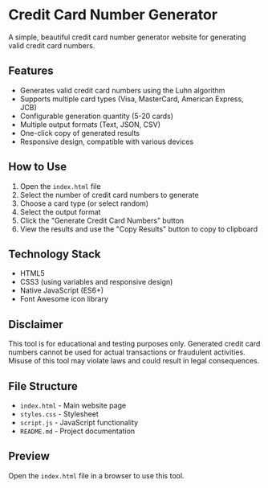 # Credit Card Number Generator

A simple, beautiful credit card number generator website for generating valid credit card numbers.

## Features

- Generates valid credit card numbers using the Luhn algorithm
- Supports multiple card types (Visa, MasterCard, American Express, JCB)
- Configurable generation quantity (5-20 cards)
- Multiple output formats (Text, JSON, CSV)
- One-click copy of generated results
- Responsive design, compatible with various devices

## How to Use

1. Open the `index.html` file
2. Select the number of credit card numbers to generate
3. Choose a card type (or select random)
4. Select the output format
5. Click the "Generate Credit Card Numbers" button
6. View the results and use the "Copy Results" button to copy to clipboard

## Technology Stack

- HTML5
- CSS3 (using variables and responsive design)
- Native JavaScript (ES6+)
- Font Awesome icon library

## Disclaimer

This tool is for educational and testing purposes only. Generated credit card numbers cannot be used for actual transactions or fraudulent activities. Misuse of this tool may violate laws and could result in legal consequences.

## File Structure

- `index.html` - Main website page
- `styles.css` - Stylesheet
- `script.js` - JavaScript functionality
- `README.md` - Project documentation

## Preview

Open the `index.html` file in a browser to use this tool. 